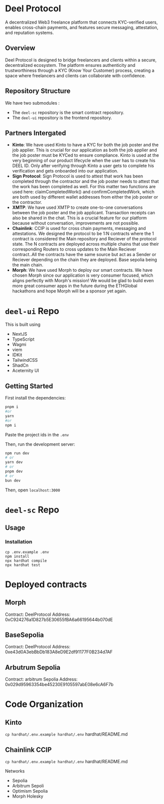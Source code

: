 # Deel Protocol
A decentralized Web3 freelance platform that connects KYC-verified users, enables cross-chain payments, and features secure messaging, attestation, and reputation systems.

## Overview

Deel Protocol is designed to bridge freelancers and clients within a secure, decentralized ecosystem. The platform ensures authenticity and trustworthiness through a KYC (Know Your Customer) process, creating a space where freelancers and clients can collaborate with confidence. 



## Repository Structure
We have two submodules :
- The `deel-sc` repository is the smart contract repository.
- The `deel-ui` repository is the frontend repository.

## Partners Intergated
- **Kinto**: We have used Kinto to have a KYC for both the job poster and the job applier. This is crucial for our application as both the job applier and the job poster must be KYCed to ensure compliance. Kinto is used at the very beginning of our product lifecycle when the user has to create his DEEL ID. Only after verifying through Kinto a user gets to complete his verification and gets onboarded into our application. 
- **Sign Protocol**: Sign Protocol is used to attest that work has been completed through the contractor and the job poster needs to attest that the work has been completed as well. For this matter two functions are used here: claimCompletedWork() and confirmCompletedWork, which are both used by different wallet addresses from either the job poster or the contractor.
- **XMTP**: We have used XMTP to create one-to-one conversations between the job poster and the job applicant. Transaction receipts can also be shared in the chat. This is a crucial feature for our platform because without conversation, improvements are not possible.
- **Chainlink**: CCIP is used for cross chain payments, messaging and attestations. We designed the protocol to be 1:N contracts where the 1 contract is considered the Main repository and Reciever of the protocol state. The N contracts are deployed across multiple chains that use their corresponding Routers to cross updates to the Main Reciever contract..All the contracts have the same source but act as a Sender or Reciever depending on the chain they are deployed.   Base sepolia being the main chain.
- **Morph**: We have used Morph to deploy our smart contracts. We have chosen Morph since our application is very consumer focused, which aligns perfectly with Morph's mission! We would be glad to build even more great consumer apps in the future during the ETHGlobal hackathons and hope Morph will be a sponsor yet again. 


# `deel-ui` Repo

This is built using
- NextJS
- TypeScript
- Wagmi
- viem
- IDKit
- TailwindCSS
- ShadCn
- Aceternity UI
  
## Getting Started

First install the dependencies:

```bash
pnpm i
#or
yarn
#or
npm i
```

Paste the project ids in the `.env`

Then, run the development server:

```bash
npm run dev
# or
yarn dev
# or
pnpm dev
# or
bun dev
```

Then, open `localhost:3000`


# `deel-sc` Repo

## Usage

### Installation

```shell
cp .env.example .env
npm install
npx hardhat compile
npx hardhat test
```

# Deployed contracts

## Morph
Contract: DeelProtocol
Address: 0xC924276a1D827b5E30655fBA6a66195644b070dE

## BaseSepolia 
Contract: DeelProtocol 
Address: 0xe43d0A3ebBbDb183A8eD9E2df91177F0B234d7AF

## Arbutrum Sepolia 
Contract: arbitrum Sepolia 
Address: 0x029d95963354be45230E9105597abE08e6cA6F7b




# Code Organization

## Kinto
`cp hardhat/.env.example hardhat/.env`
hardhat/README.md

## Chainlink CCIP
`cp hardhat/.env.example hardhat/.env`
hardhat/README.md

Networks
* Sepolia
* Arbitrum Sepoli
* Optimism Sepolia
* Morph Holesky


#

